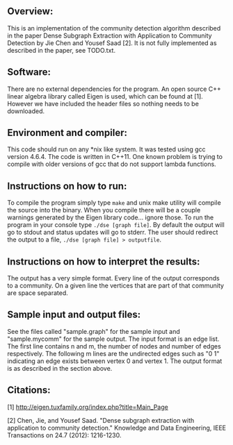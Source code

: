 Overview:
---------
This is an implementation of the community detection algorithm described
in the paper Dense Subgraph Extraction with Application to Community Detection
by Jie Chen and Yousef Saad [2]. It is not fully implemented as described in
the paper, see TODO.txt.

Software:
---------
There are no external dependencies for the program. An open source C++ linear
algebra library called Eigen is used, which can be found at [1]. However we
have included the header files so nothing needs to be downloaded.

Environment and compiler:
-------------------------
This code should run on any \*nix like system. It was tested using gcc version
4.6.4. The code is written in C++11. One known problem is trying to compile
with older versions of gcc that do not support lambda functions.

Instructions on how to run:
---------------------------
To compile the program simply type ``make`` and unix make utility will compile
the source into the binary. When you compile there will be a couple warnings
generated by the Eigen library code... ignore those.
To run the program in your console type ``./dse [graph file]``. By default the
output will go to stdout and status updates will go to stderr. The user should
redirect the output to a file, ``./dse [graph file] > outputfile``.

Instructions on how to interpret the results:
---------------------------------------------
The output has a very simple format. Every line of the output corresponds to a
community. On a given line the vertices that are part of that community are
space separated.

Sample input and output files:
------------------------------
See the files called "sample.graph" for the sample input and "sample.mycomm"
for the sample output.
The input format is an edge list. The first line contains n and m, the number of
nodes and number of edges respectively. The following m lines are the undirected
edges such as "0 1" indicating an edge exists between vertex 0 and vertex 1.
The output format is as described in the section above.

Citations:
-------------------------------------------------------------------
[1] <http://eigen.tuxfamily.org/index.php?title=Main_Page>

[2] Chen, Jie, and Yousef Saad. "Dense subgraph extraction with application to
community detection." Knowledge and Data Engineering, IEEE Transactions on 24.7
(2012): 1216-1230.
